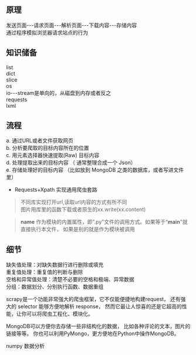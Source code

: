 ## 原理
发送页面---请求页面---解析页面---下载内容---存储内容  
通过程序模拟浏览器请求站点的行为

## 知识储备
list  
dict  
slice  
os  
io---stream是单向的，从磁盘到内存或者反之  
requests  
lxml

## 流程
a. 通过URL或者文件获取网页  
b. 分析要爬取的目标内容所在的位置  
c. 用元素选择器快速提取(Raw) 目标内容  
d. 处理提取出来的目标内容 （ 通常整理合成一个 Json）  
e. 存储处理好的目标内容 （比如放到 MongoDB 之类的数据库，或者写进文件里）  



* Requests+Xpath 实现通用爬虫套路  

> 不同库实现打开url,读取url内容的方式有所不同  
> 图片用库里的函数下载或者原生的xx.write(xx.content)

> __name__ 作为模块的内置属性，即".py"文件的调用方式。如果等于“__main__"就直接执行本文件， 如果是别的就是作为模块被调用
## 细节
缺失值处理：对缺失数据行进行删除或填充  
重复值处理：重复值的判断与删除  
空格和异常值处理：清楚不必要的空格和极端、异常数据  
分组：数据划分、分别执行函数、数据重组  

scrapy是一个功能非常强大的爬虫框架，它不仅能便捷地构建request，
还有强大的 selector 能够方便地解析 response，
然而它最让人惊喜的还是它超高的性能，让你可以将爬虫工程化、模块化。

MongoDB可以方便你去存储一些非结构化的数据，
比如各种评论的文本，图片的链接等等。
你也可以利用PyMongo，更方便地在Python中操作MongoDB。

numpy 数据分析

